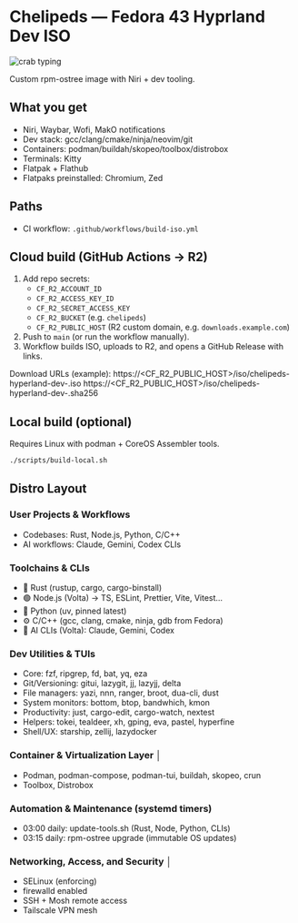 # Chelipeds — Fedora 43 Hyprland Dev ISO

![crab typing](cheliped_cover.avif)

Custom rpm-ostree image with Niri + dev tooling.

## What you get

- Niri, Waybar, Wofi, MakO notifications
- Dev stack: gcc/clang/cmake/ninja/neovim/git
- Containers: podman/buildah/skopeo/toolbox/distrobox
- Terminals: Kitty
- Flatpak + Flathub
- Flatpaks preinstalled: Chromium, Zed

## Paths

- CI workflow: `.github/workflows/build-iso.yml`

## Cloud build (GitHub Actions → R2)

1. Add repo secrets:
   - `CF_R2_ACCOUNT_ID`
   - `CF_R2_ACCESS_KEY_ID`
   - `CF_R2_SECRET_ACCESS_KEY`
   - `CF_R2_BUCKET` (e.g. `chelipeds`)
   - `CF_R2_PUBLIC_HOST` (R2 custom domain, e.g. `downloads.example.com`)
2. Push to `main` (or run the workflow manually).
3. Workflow builds ISO, uploads to R2, and opens a GitHub Release with links.

Download URLs (example):
https://<CF_R2_PUBLIC_HOST>/iso/chelipeds-hyperland-dev-.iso
https://<CF_R2_PUBLIC_HOST>/iso/chelipeds-hyperland-dev-.sha256

## Local build (optional)

Requires Linux with podman + CoreOS Assembler tools.

```bash
./scripts/build-local.sh
```

## Distro Layout

### User Projects & Workflows

- Codebases: Rust, Node.js, Python, C/C++
- AI workflows: Claude, Gemini, Codex CLIs

### Toolchains & CLIs

- 🦀 Rust (rustup, cargo, cargo-binstall)
- 🟢 Node.js (Volta) → TS, ESLint, Prettier, Vite, Vitest…
- 🐍 Python (uv, pinned latest)
- ⚙️ C/C++ (gcc, clang, cmake, ninja, gdb from Fedora)
- 🤖 AI CLIs (Volta): Claude, Gemini, Codex

### Dev Utilities & TUIs

- Core: fzf, ripgrep, fd, bat, yq, eza
- Git/Versioning: gitui, lazygit, jj, lazyjj, delta
- File managers: yazi, nnn, ranger, broot, dua-cli, dust
- System monitors: bottom, btop, bandwhich, kmon
- Productivity: just, cargo-edit, cargo-watch, nextest
- Helpers: tokei, tealdeer, xh, gping, eva, pastel, hyperfine
- Shell/UX: starship, zellij, lazydocker

### Container & Virtualization Layer │

- Podman, podman-compose, podman-tui, buildah, skopeo, crun
- Toolbox, Distrobox

### Automation & Maintenance (systemd timers)

- 03:00 daily: update-tools.sh (Rust, Node, Python, CLIs)
- 03:15 daily: rpm-ostree upgrade (immutable OS updates)

### Networking, Access, and Security │

- SELinux (enforcing)
- firewalld enabled
- SSH + Mosh remote access
- Tailscale VPN mesh
